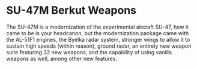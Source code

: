 # SU-47M Berkut Weapons

The SU-47M is a modernization of the experimental aircraft SU-47, how it came to be is your headcanon, but the modernization package came with the AL-51F1 engines, the Byelka radar system, stronger wings to allow it to sustain high speeds (within reason), ground radar, an entirely new weapon suite featuring 32 new weapons, and the capability of using vanilla weapons as well, among other new features.
